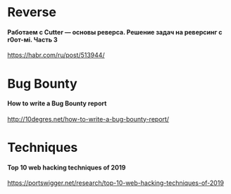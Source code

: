 # Reverse

#### Работаем с Cutter — основы реверса. Решение задач на реверсинг с r0от-мi. Часть 3
https://habr.com/ru/post/513944/

# Bug Bounty

#### How to write a Bug Bounty report
http://10degres.net/how-to-write-a-bug-bounty-report/

# Techniques

#### Top 10 web hacking techniques of 2019
https://portswigger.net/research/top-10-web-hacking-techniques-of-2019
